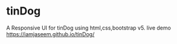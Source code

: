 # tinDog
A Responsive UI for tinDog using html,css,bootstrap v5. 
live demo https://iamjaseem.github.io/tinDog/
